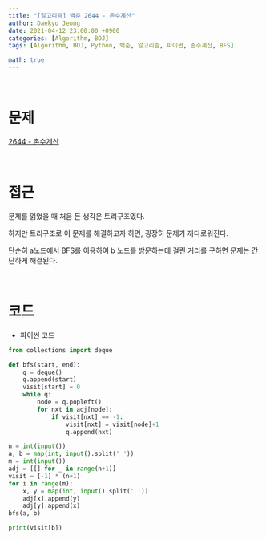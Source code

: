 ```yaml
---
title: "[알고리즘] 백준 2644 - 촌수계산"
author: Daekyo Jeong
date: 2021-04-12 23:00:00 +0900
categories: [Algorithm, BOJ]
tags: [Algorithm, BOJ, Python, 백준, 알고리즘, 파이썬, 촌수계산, BFS]

math: true
---
```



<br/>

# **문제**

[2644 - 촌수계산](https://www.acmicpc.net/problem/2644)

<br/>

# **접근**

문제를 읽었을 때 처음 든 생각은 트리구조였다.  

하지만 트리구조로 이 문제를 해결하고자 하면, 굉장히 문제가 까다로워진다.  

단순히 a노드에서 BFS를 이용하여 b 노드를 방문하는데 걸린 거리를 구하면 문제는 간단하게 해결된다.  

<br/>

# **코드**

- 파이썬 코드   

```py
from collections import deque

def bfs(start, end):
    q = deque()
    q.append(start)
    visit[start] = 0
    while q:
        node = q.popleft()
        for nxt in adj[node]:
            if visit[nxt] == -1:
                visit[nxt] = visit[node]+1
                q.append(nxt)

n = int(input())
a, b = map(int, input().split(' '))
m = int(input())
adj = [[] for _ in range(n+1)]
visit = [-1] * (n+1)
for i in range(m):
    x, y = map(int, input().split(' '))
    adj[x].append(y)
    adj[y].append(x)
bfs(a, b)

print(visit[b])



```

<br/>
